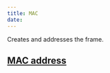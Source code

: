 ```yaml
---
title: MAC
date:
---
```

Creates and addresses the frame.

## [MAC address](2020-10-09--14-32-55Z--mac.md)
